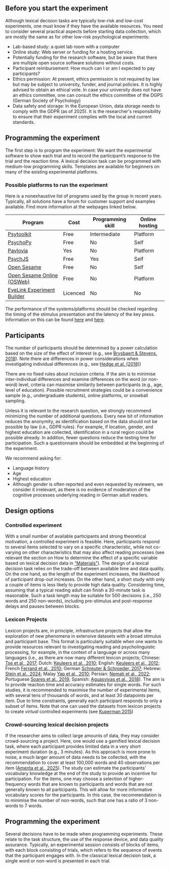 ## Before you start the experiment
Although lexical decision tasks are typically low-risk and low-cost experiments, one must know if they have the available resources. You need to consider several practical aspects before starting data collection, which are mostly the same as for other low-risk psychological experiments:

- Lab-based study: a quiet lab room with a computer
- Online study: Web server or funding for a hosting service. 
- Potentially funding for the research software, but be aware that there are multiple open source software solutions without costs. 
- Participant reimbursement: How much can I or am I expected to pay participants?
- Ethics permission: At present, ethics permission is not required by law but may be subject to university, funder, and journal policies. It is highly advised to obtain an ethical vote. In case your university does not have an ethics committee, one can consult the ethics committee of the DGPS (German Society of Psychology)
- Data safety and storage: In the European Union, data storage needs to comply with the GDPR (as of 2025). It is the researcher's responsibility to ensure that their experiment complies with the local and current standards. 

## Programming the experiment
The first step is to program the experiment: We want the experimental software to show each trial and to record the participant’s response to the trial and the reaction time. A lexical decision task can be programmed with medium-low programming skills. Templates are available for beginners on many of the existing experimental platforms.

### Possible platforms to run the experiment
Here is a nonexhaustive list of programs used by the group in recent years. Typically, all solutions have a forum for customer support and examples available. Find more information at the webpages linked below. 

| Program                                                                       | Cost     | Programming skill | Online hosting | 
|-------------------------------------------------------------------------------|----------|-------------------|----------------|
| [Psytoolkit](https://www.psytoolkit.org)                                      | Free     | Intermediate      | Platform       | 
| [PsychoPy](https://www.psychopy.org/)                                         | Free     | No                | Self           |
| [Pavlovia](https://pavlovia.org/)                                             | Yes      | No                | Platform       |
| [PsychJS](https://www.jspsych.org/v7/)                                        | Free     | Yes               | Self           |
| [Open Sesame](https://osdoc.cogsci.nl/)                                       | Free     | No                | Self           |
| [Open Sesame Online (OSWeb)](https://osdoc.cogsci.nl/3.3/manual/osweb/osweb/) | Free     | No                | Platform       |
| [EyeLink Experiment Builder](https://www.sr-research.com/experiment-builder/) | Licenced | No                | No             |

<!--| Gorilla                            |        |                |                |  |                    |
| Inquisit                           |        |                |                |  |                    |-->

The performance of the systems/platforms should be checked regarding the timing of the stimulus presentation and the latency of the key press. Information on this can be found [here](https://doi.org/10.7717/peerj.9414) and [here](https://doi.org/10.3758/s13428-020-01501-5).

## Participants
The number of participants should be determined by a power calculation based on the size of the effect of interest (e.g., see [Brysbaert & Stevens, 2018](https://doi.org/10.5334/joc.10)). Note there are differences in power considerations when investigating individual differences (e.g., see [Hedge et al. (2018)](https://doi.org/10.3758/s13428-017-0935-1))

There are no fixed rules about inclusion criteria. If the aim is to minimise inter-individual differences and examine differences on the word (or non-word) level, criteria can maximise similarity between participants (e.g., age, level of education). Possible recruitment strategies could be a convenience sample (e.g., undergraduate students), online platforms, or snowball sampling.

Unless it is relevant to the research question, we strongly recommend minimizing the number of additional questions. Every new bit of information reduces the anonymity, as identification based on the data should not be possible by law (i.e., GDPR rules). For example, if location, gender, and highest education are collected, identification in a rural region could be possible already. In addition, fewer questions reduce the testing time for participation. Such a questionnaire should be embedded at the beginning of the experiment. 

We recommend asking for:

- Language history
- Age
- Highest education
- Although gender is often reported and even requested by reviewers, we consider it irrelevant, as there is no evidence of moderation of the cognitive processes underlying reading in German adult readers.

## Design options

### Controlled experiment
With a small number of available participants and strong theoretical motivation, a controlled experiment is feasible. Here, participants respond to several items selected to vary on a specific characteristic, while not co-varying on other characteristics that may also affect reading processes (see relevant the section on How to determine the effect of a specific variable based on lexical decision data in [“Materials”](https://trust-network-guidelines.readthedocs.io/en/latest/materials/)). The design of a lexical decision task relies on the trade-off between available time and data quality. On the one hand, as the length of the experiment increases, the likelihood of participant drop-out increases. On the other hand, a short study with only a couple of items is less likely to provide high data quality. Considering time, assuming that a typical reading adult can finish a 30-minute task is reasonable. Such a task length may be suitable for 500 decisions (i.e., 250 words and 250 non-words), including pre-stimulus and post-response delays and pauses between blocks. 

### Lexicon Projects
Lexicon projects are, in principle, infrastructure projects that allow the exploration of new phenomena in extensive datasets with a broad stimulus and participant base. This format is particularly suitable when one wants to provide resources relevant to investigating reading and psycholinguistic processing, for example, in the context of a language or across many languages (i.e., as there are now many different lexicon projects; Chinese: [Tse et al., 2017](https://doi.org/10.3758/s13428-016-0810-5); Dutch: [Keuleers et al., 2010](https://doi.org/10.3389/fpsyg.2010.00174); English: [Keuleers et al., 2012](https://doi.org/10.3758/s13428-011-0118-4); French [Ferrand et al., 2010](https://doi.org/10.3758/brm.42.2.488); German [Schreuter & Schroeder, 2017](https://doi.org/10.3758/s13428-016-0851-9); Hebrew: [Stein et al., 2024](https://doi.org/10.3758/s13428-024-02502-4); Malay [Yap et al., 2010](https://doi.org/10.3758/brm.42.4.992); Persian: [Nemati et al., 2022](https://doi.org/10.1007/s10936-022-09863-x); Portuguese [Soares et al., 2019](https://doi.org/10.1080/23273798.2019.1578395); Spanish: [Aguasvivas et al., 2018](https://doi.org/10.3389/fpsyg.2018.02156)). The aim is to provide reaction time and accuracy estimates for single words. For such studies, it is recommended to maximise the number of experimental items, with several tens of thousands of words, and at least 30 datapoints per item. Due to time constraints, generally each participant responds to only a subset of items. Note that one can used the datasets from lexicon projects to create *virtual* controlled experiments (see [Kuperman 2015](https://doi.org/10.1080/17470218.2014.989865))

### Crowd-sourcing lexical decision projects
If the researcher aims to collect large amounts of data, they may consider crowd-sourcing a project. Here, one would use a gamified lexical decision task, where each participant provides limited data in a very short experiment duration (e.g., 3 minutes). As this approach is more prone to noise, a much larger amount of data needs to be collected, with the recommendation to cover at least 100,000 words and 40 observations per item ([Amenta et al., 2025](https://doi.org/10.3758/s13428-024-02548-4)). 
The study can estimate the participants’ vocabulary knowledge at the end of the study to provide an incentive for participation. For the items, one may choose a selection of higher-frequency words that are known to participants and words that are not generally known to all participants. This will allow for more informative vocabulary scores for the participants. In this case, the recommendation is to minimise the number of non-words, such that one has a ratio of 3 non-words to 7 words. 

## Programming the experiment
Several decisions have to be made when programming experiments. These relate to the task structure, the use of the response device, and data quality assurance. Typically, an experimental session consists of blocks of items, with each block consisting of trials, which refers to the sequence of events that the participant engages with. In the classical lexical decision task, a single word or non-word is presented in each trial.